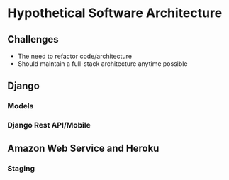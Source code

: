 # Hypothetical Software Architecture

## Challenges

* The need to refactor code/architecture
* Should maintain a full-stack architecture anytime possible

## Django

### Models

### Django Rest API/Mobile

## Amazon Web Service and Heroku

### Staging
